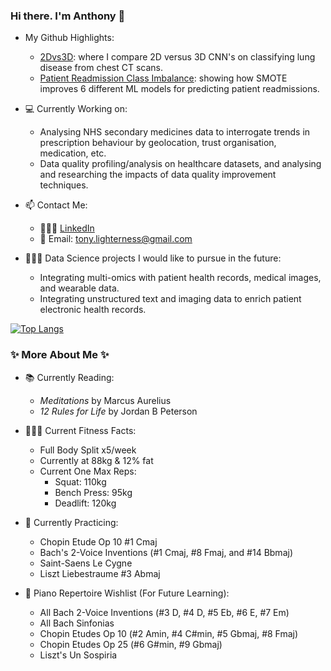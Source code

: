 ### Hi there. I'm Anthony 👋

- My Github Highlights: 
  - [2Dvs3D](https://github.com/Lighterny/2D_3D_CV): where I compare 2D versus 3D CNN's on classifying lung disease from chest CT scans.
  - [Patient Readmission Class Imbalance](https://github.com/Lighterny/Class_Imbalance_SMOTE): showing how SMOTE improves 6 different ML models for predicting patient readmissions. 

- 💻 Currently Working on:
  - Analysing NHS secondary medicines data to interrogate trends in prescription behaviour by geolocation, trust organisation, medication, etc.
  - Data quality profiling/analysis on healthcare datasets, and analysing and researching the impacts of data quality improvement techniques.

- 📫 Contact Me:
  - 👨🏼‍💻 [LinkedIn](https://www.linkedin.com/in/anthonylighterness/)
  - 📧 Email: tony.lighterness@gmail.com

- 👨🏼‍💻 Data Science projects I would like to pursue in the future:
  - Integrating multi-omics with patient health records, medical images, and wearable data.
  - Integrating unstructured text and imaging data to enrich patient electronic health records.

[![Top Langs](https://github-readme-stats.vercel.app/api/top-langs/?username=Lighterny)](https://github.com/Lighterny/github-readme-stats)

### ✨ More About Me ✨
- 📚 Currently Reading: 
  - *Meditations* by Marcus Aurelius
  - *12 Rules for Life* by Jordan B Peterson

- 🏋🏼‍♂️ Current Fitness Facts:
  - Full Body Split x5/week
  - Currently at 88kg & 12% fat
  - Current One Max Reps:
    - Squat: 110kg
    - Bench Press: 95kg
    - Deadlift: 120kg

- 🎹 Currently Practicing:
  - Chopin Etude Op 10 #1 Cmaj 
  - Bach's 2-Voice Inventions (#1 Cmaj, #8 Fmaj, and #14 Bbmaj)
  - Saint-Saens Le Cygne 
  - Liszt Liebestraume #3 Abmaj

- 🎹 Piano Repertoire Wishlist (For Future Learning):
  - All Bach 2-Voice Inventions (#3 D, #4 D, #5 Eb, #6 E, #7 Em)
  - All Bach Sinfonias
  - Chopin Etudes Op 10 (#2 Amin, #4 C#min, #5 Gbmaj, #8 Fmaj)
  - Chopin Etudes Op 25 (#6 G#min, #9 Gbmaj)
  - Liszt's Un Sospiria
